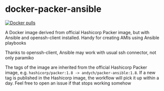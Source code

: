 # docker-packer-ansible
[![Docker pulls](https://img.shields.io/docker/pulls/andych/packer-ansible)](https://hub.docker.com/r/andych/packer-ansible)

A Docker image derived from official Hashicorp Packer image, but with Ansible and openssh-client installed. Handy for creating AMIs using Ansible playbooks

Thanks to openssh-client, Ansible may work with usual ssh connector, not only paramiko

The tags of the image are inherited from the official Hashicorp Packer image, e.g. `hashicorp/packer:1.8 -> andych/packer-ansible:1.8`. If a new tag is published in the Hashicorp image, the workflow will pick it up within a day. Feel free to open an issue if that stops working somehow

